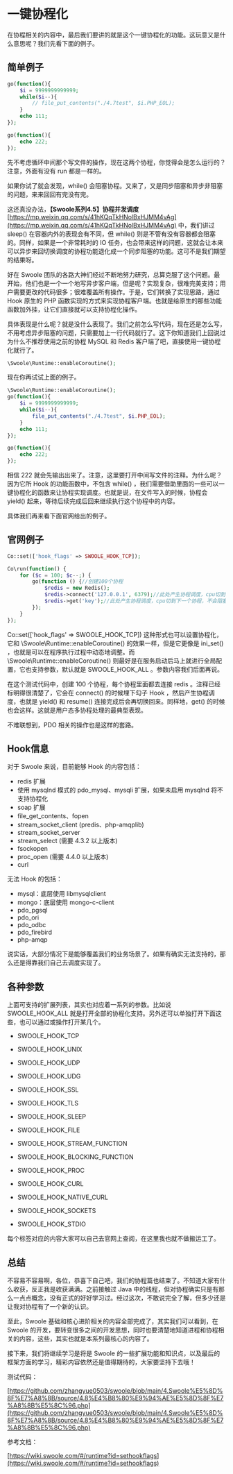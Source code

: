 # 一键协程化

在协程相关的内容中，最后我们要讲的就是这个一键协程化的功能。这玩意又是什么意思呢？我们先看下面的例子。

## 简单例子

```php
go(function(){
    $i = 9999999999999;
    while($i--){
        // file_put_contents("./4.7test", $i.PHP_EOL);
    }
    echo 111;
});

go(function(){
    echo 222;
});
```

先不考虑循环中间那个写文件的操作，现在这两个协程，你觉得会是怎么运行的？注意，外面有没有 run 都是一样的。

如果你试了就会发现，while() 会阻塞协程。又来了，又是同步阻塞和异步非阻塞的问题，来来回回有完没有完。

这还真没办法，**【Swoole系列4.5】协程并发调度**[https://mp.weixin.qq.com/s/41hKQqTkHNolBxHJMM4vAg](https://mp.weixin.qq.com/s/41hKQqTkHNolBxHJMM4vAg) 中，我们讲过 sleep() 在容器内外的表现会有不同，但 while() 则是不管有没有容器都会阻塞的。同样，如果是一个非常耗时的 IO 任务，也会带来这样的问题，这就会让本来可以异步来回切换调度的协程功能退化成一个同步阻塞的功能。这可不是我们期望的结果呀。

好在 Swoole 团队的各路大神们经过不断地努力研究，总算克服了这个问题。最开始，他们也是一个一个地写异步客户端，但是呢？实现复杂，很难完美支持；用户需要更改的代码很多；很难覆盖所有操作。于是，它们转换了实现思路，通过 Hook 原生的 PHP 函数实现的方式来实现协程客户端。也就是给原生的那些功能函数加外挂，让它们直接就可以支持协程化操作。

具体表现是什么呢？就是没什么表现了。我们之前怎么写代码，现在还是怎么写，不用考虑异步阻塞的问题，只需要加上一行代码就行了。这下你知道我们上回说过为什么不推荐使用之前的协程 MySQL 和 Redis 客户端了吧，直接使用一键协程化就行了。

```php
\Swoole\Runtime::enableCoroutine();
```

现在你再试试上面的例子。

```php
\Swoole\Runtime::enableCoroutine();
go(function(){
    $i = 9999999999999;
    while($i--){
        file_put_contents("./4.7test", $i.PHP_EOL);
    }
    echo 111;
});

go(function(){
    echo 222;
});
```

相信 222 就会先输出出来了。注意，这里要打开中间写文件的注释。为什么呢？因为它所 Hook 的功能函数中，不包含 while() ，我们需要借助里面的一些可以一键协程化的函数来让协程实现调度。也就是说，在文件写入的时候，协程会 yield() 起来，等待后续完成后回来继续执行这个协程中的内容。

具体我们再来看下面官网给出的例子。

## 官网例子

```php
Co::set(['hook_flags' => SWOOLE_HOOK_TCP]);

Co\run(function() {
    for ($c = 100; $c--;) {
        go(function () {//创建100个协程
            $redis = new Redis();
            $redis->connect('127.0.0.1', 6379);//此处产生协程调度，cpu切到下一个协程，不会阻塞进程
            $redis->get('key');//此处产生协程调度，cpu切到下一个协程，不会阻塞进程
        });
    }
});
```

Co::set(['hook_flags' => SWOOLE_HOOK_TCP]) 这种形式也可以设置协程化，它和 \Swoole\Runtime::enableCoroutine() 的效果一样，但是它更像是 ini_set() ，也就是可以在程序执行过程中动态地调整。而 \Swoole\Runtime::enableCoroutine() 则最好是在服务启动后马上就进行全局配置，它也支持参数，默认就是 SWOOLE_HOOK_ALL 。参数内容我们后面再说。

在这个测试代码中，创建 100 个协程，每个协程里面都去连接 redis 。注释已经标明得很清楚了，它会在 connect() 的时候埋下勾子 Hook ，然后产生协程调度，也就是 yield() 和 resume() 连接完成后会再切换回来。同样地，get() 的时候也会这样。这就是用户态多协程处理的最典型表现。

不难联想到，PDO 相关的操作也是这样的套路。

## Hook信息

对于 Swoole 来说，目前能够 Hook 的内容包括：

- redis 扩展
- 使用 mysqlnd 模式的 pdo_mysql、mysqli 扩展，如果未启用 mysqlnd 将不支持协程化
- soap 扩展
- file_get_contents、fopen
- stream_socket_client (predis、php-amqplib)
- stream_socket_server
- stream_select (需要 4.3.2 以上版本)
- fsockopen
- proc_open (需要 4.4.0 以上版本)
- curl

无法 Hook 的包括：

- mysql：底层使用 libmysqlclient
- mongo：底层使用 mongo-c-client
- pdo_pgsql
- pdo_ori
- pdo_odbc
- pdo_firebird
- php-amqp

说实话，大部分情况下是能够覆盖我们的业务场景了。如果有确实无法支持的，那么还是得靠我们自己去调度实现了。

## 各种参数

上面可支持的扩展列表，其实也对应着一系列的参数。比如说 SWOOLE_HOOK_ALL 就是打开全部的协程化支持。另外还可以单独打开下面这些，也可以通过或操作打开某几个。

- SWOOLE_HOOK_TCP

- SWOOLE_HOOK_UNIX

- SWOOLE_HOOK_UDP

- SWOOLE_HOOK_UDG

- SWOOLE_HOOK_SSL

- SWOOLE_HOOK_TLS

- SWOOLE_HOOK_SLEEP

- SWOOLE_HOOK_FILE

- SWOOLE_HOOK_STREAM_FUNCTION

- SWOOLE_HOOK_BLOCKING_FUNCTION

- SWOOLE_HOOK_PROC

- SWOOLE_HOOK_CURL

- SWOOLE_HOOK_NATIVE_CURL

- SWOOLE_HOOK_SOCKETS

- SWOOLE_HOOK_STDIO

每个标签对应的内容大家可以自己去官网上查阅，在这里我也就不做搬运工了。

## 总结

不容易不容易啊，各位，恭喜下自己吧，我们的协程篇也结束了。不知道大家有什么收获，反正我是收获满满。之前接触过 Java 中的线程，但对协程确实只是有那么一点点概念，没有正式的好好学习过。经过这次，不敢说完全了解，但多少还是让我对协程有了一个新的认识。

至此，Swoole 基础和核心进阶相关的内容全部完成了，其实我们可以看到，在 Swoole 的开发，要转变很多之间的开发思想，同时也要清楚地知道进程和协程相关的内容，这些，其实也就是本系列最核心的内容了。

接下来，我们将继续学习是将是 Swoole 的一些扩展功能和知识点，以及最后的框架方面的学习，精彩内容依然还是值得期待的，大家要坚持下去哦！

测试代码：

[https://github.com/zhangyue0503/swoole/blob/main/4.Swoole%E5%8D%8F%E7%A8%8B/source/4.8%E4%B8%80%E9%94%AE%E5%8D%8F%E7%A8%8B%E5%8C%96.php](https://github.com/zhangyue0503/swoole/blob/main/4.Swoole%E5%8D%8F%E7%A8%8B/source/4.8%E4%B8%80%E9%94%AE%E5%8D%8F%E7%A8%8B%E5%8C%96.php)

参考文档：

[https://wiki.swoole.com/#/runtime?id=sethookflags](https://wiki.swoole.com/#/runtime?id=sethookflags)

